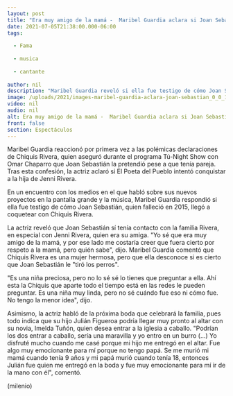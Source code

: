 ```yaml
---
layout: post
title: "Era muy amigo de la mamá -  Maribel Guardia aclara si Joan Sebastián coqueteó con Chiquis Rivera"
date: 2021-07-05T21:38:00.000-06:00
tags:
  
  - Fama
  
  - musica
  
  - cantante
  
author: nil
description: "Maribel Guardia reveló si ella fue testigo de cómo Joan Sebastián pretendió a la hija de Jenni Rivera; esto dijo la actriz. "
image: /uploads/2021/images-maribel-guardia-aclara-joan-sebastian_0_0_1200_747.jpg
video: nil
audio: nil
alt: Era muy amigo de la mamá -  Maribel Guardia aclara si Joan Sebastián coqueteó con Chiquis Rivera
front: false
section: Espectáculos
---
```


Maribel Guardia reaccionó por primera vez a las polémicas declaraciones de Chiquis Rivera, quien aseguró durante el programa Tú-Night Show con Omar Chaparro que Joan Sebastián la pretendió pese a que tenía pareja. Tras esta confesión, la actriz aclaró si El Poeta del Pueblo intentó conquistar a la hija de Jenni Rivera.  

En un encuentro con los medios en el que habló sobre sus nuevos proyectos en la pantalla grande y la música, Maribel Guardia respondió si ella fue testigo de cómo Joan Sebastián, quien falleció en 2015, llegó a coquetear con Chiquis Rivera.  

La actriz reveló que Joan Sebastián sí tenía contacto con la familia Rivera, en especial con Jenni Rivera, quien era su amiga.  "Yo sé que era muy amigo de la mamá, y por ese lado me costaría creer que fuera cierto por respeto a la mamá, pero quién sabe", dijo. Maribel Guardia comentó que Chiquis Rivera es una mujer hermosa, pero que ella desconoce si es cierto que Joan Sebastián le "tiró los perros". 

"Es una niña preciosa, pero no lo sé sé lo tienes que preguntar a ella. Ahí esta la Chiquis que aparte todo el tiempo está en las redes le pueden preguntar. Es una niña muy linda, pero no sé cuándo fue eso ni cómo fue. No tengo la menor idea", dijo.  

Asimismo, la actriz habló de la próxima boda que celebrará la familia, pues todo indica que su hijo Julián Figueroa podría llegar muy pronto al altar con su novia, Imelda Tuñón, quien desea entrar a la iglesia a caballo.  "Podrían los dos entrar a caballo, sería una maravilla y yo entro en un burro (...) Yo disfruté mucho cuando me casé porque mi hijo me entregó en el altar. Fue algo muy emocionante para mí porque no tengo papá. Se me murió mi mamá cuando tenía 9 años y mi papá murió cuando tenía 18, entonces Julián fue quien me entregó en la boda y fue muy emocionante para mí ir de la mano con él", comentó.  

(milenio)